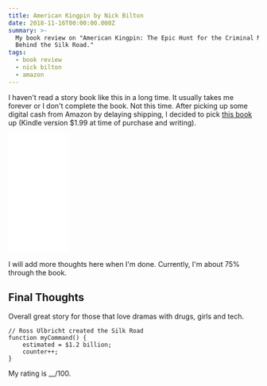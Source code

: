 ```yaml
---
title: American Kingpin by Nick Bilton
date: 2018-11-16T00:00:00.000Z
summary: >-
  My book review on "American Kingpin: The Epic Hunt for the Criminal Mastermind
  Behind the Silk Road."
tags:
  - book review
  - nick bilton
  - amazon
---
```

I haven't read a story book like this in a long time. It usually takes me forever or I don't complete the book. Not this time. After picking up some digital cash from Amazon by delaying shipping, I decided to pick [this book](https://amzn.to/2SYiAsT) up (Kindle version $1.99 at time of purchase and writing).

<iframe style="width:120px;height:240px;" marginwidth="0" marginheight="0" scrolling="no" frameborder="0" src="//ws-na.amazon-adsystem.com/widgets/q?ServiceVersion=20070822&OneJS=1&Operation=GetAdHtml&MarketPlace=US&source=ss&ref=as_ss_li_til&ad_type=product_link&tracking_id=bradleyacker-20&language=en_US&marketplace=amazon&region=US&placement=B06Y1QXMXX&asins=B06Y1QXMXX&linkId=e12f213b1490afdd2334de8794a1d3fb&show_border=true&link_opens_in_new_window=true"></iframe>

I will add more thoughts here when I'm done. Currently, I'm about 75% through the book.

## Final Thoughts

Overall great story for those that love dramas with drugs, girls and tech.

```text/2-3
// Ross Ulbricht created the Silk Road
function myCommand() {
	estimated = $1.2 billion;
	counter++;
}
```

My rating is __/100.

